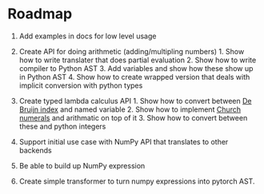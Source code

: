 # Roadmap

1. Add examples in docs for low level usage
  1. Create  API for doing arithmetic (adding/multipling numbers)
    1. Show how to write translater that does partial evaluation
    2. Show how to write compiler to Python AST
    3. Add variables and show how these show up in Python AST
    4. Show how to create wrapped version that deals with implicit conversion with python types
  2. Create typed lambda calculus API
    1. Show how to convert between [De Bruijn index](https://en.wikipedia.org/wiki/De_Bruijn_index) and named variable
    2. Show how to implement [Church numerals](https://en.wikipedia.org/wiki/Church_encoding#Church_numerals)
       and arithmatic on top of it
    3. Show how to convert between these and python integers
   
2. Support initial use case with NumPy API that translates to other backends
  1. Be able to build up NumPy expression
  2. Create simple transformer to turn numpy expressions into pytorch AST.
